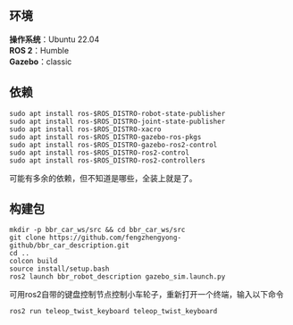 ## 环境
**操作系统**：Ubuntu 22.04  
**ROS 2**：Humble  
**Gazebo**：classic
## 依赖
```
sudo apt install ros-$ROS_DISTRO-robot-state-publisher
sudo apt install ros-$ROS_DISTRO-joint-state-publisher
sudo apt install ros-$ROS_DISTRO-xacro
sudo apt install ros-$ROS_DISTRO-gazebo-ros-pkgs
sudo apt install ros-$ROS_DISTRO-gazebo-ros2-control
sudo apt install ros-$ROS_DISTRO-ros2-control
sudo apt install ros-$ROS_DISTRO-ros2-controllers
```
可能有多余的依赖，但不知道是哪些，全装上就是了。
##  构建包
```
mkdir -p bbr_car_ws/src && cd bbr_car_ws/src
git clone https://github.com/fengzhengyong-github/bbr_car_description.git
cd ..
colcon build
source install/setup.bash
ros2 launch bbr_robot_description gazebo_sim.launch.py
```
可用ros2自带的键盘控制节点控制小车轮子，重新打开一个终端，输入以下命令
```
ros2 run teleop_twist_keyboard teleop_twist_keyboard 
```
